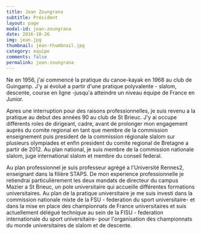 ```yaml
---
title: Jean Zoungrana
subtitle: Président
layout: page
modal-id: jean-zoungrana
date: 2016-10-26
img: jean.jpg
thumbnail: jean-thumbnail.jpg
category: equipe
comments: false
permalink: jean-zoungrana
---
```


Ne en 1956, j'ai commencé la pratique du canoe-kayak en 1968 au club de Guingamp. J'y ai évolué a partir d'une pratique polyvalente - slalom, descente, course en ligne -jusqu'a atteindre un niveau équipe de France en Junior.

Apres une interruption pour des raisons professionnelles, je suis revenu a la pratique au debut des années 90 au club de St Brieuc. J'y ai occupe différents roles de dirigeant, cadre, avant de prolonger mon engagement auprès du comite regional en tant que membre de la commission enseignement puis president de la commission régionale slalom sur plusieurs olympiades et enfin president du comite regional de Bretagne a partir de 2012. Au plan national, je suis membre de la commission nationale slalom, juge international slalom et membre du conseil federal.

Au plan professionnel je suis professeur agrégé a l'Université Rennes2, enseignant dans la filière STAPS. De mon experience professionnelle je retiendrai particulièrement les deux mandats de directeur du campus Mazier a St Brieuc, un pole universitaire qui accueille différentes formations universitaires. Au plan de la pratique universitaire je me suis investi dans la commission nationale mixte de la FSU - federation du sport universitaire- et dans la mise en place des championnats de France universitaires et suis actuellement délégué technique au sein de la FISU - federation internationale du sport universitaire- pour l'organisation des championnats du monde universitaires de slalom et de descente.
